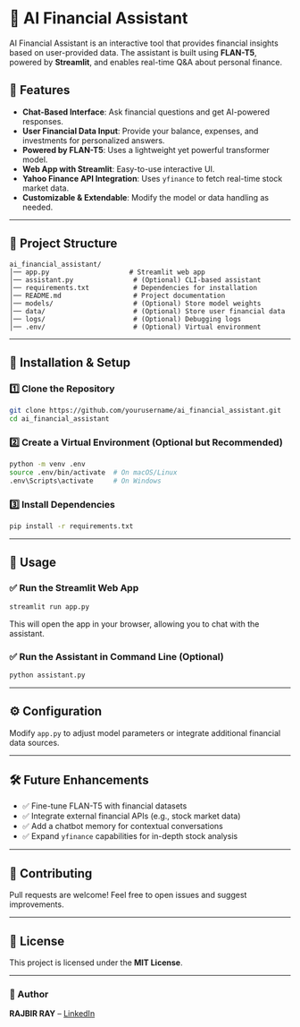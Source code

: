 # 🚀 AI Financial Assistant

AI Financial Assistant is an interactive tool that provides financial insights based on user-provided data. The assistant is built using **FLAN-T5**, powered by **Streamlit**, and enables real-time Q&A about personal finance.

## 🌟 Features

- **Chat-Based Interface**: Ask financial questions and get AI-powered responses.
- **User Financial Data Input**: Provide your balance, expenses, and investments for personalized answers.
- **Powered by FLAN-T5**: Uses a lightweight yet powerful transformer model.
- **Web App with Streamlit**: Easy-to-use interactive UI.
- **Yahoo Finance API Integration**: Uses `yfinance` to fetch real-time stock market data.
- **Customizable & Extendable**: Modify the model or data handling as needed.

---

## 📂 Project Structure

```
ai_financial_assistant/
│── app.py                    # Streamlit web app
│── assistant.py               # (Optional) CLI-based assistant
│── requirements.txt           # Dependencies for installation
│── README.md                  # Project documentation
│── models/                    # (Optional) Store model weights
│── data/                      # (Optional) Store user financial data
│── logs/                      # (Optional) Debugging logs
│── .env/                      # (Optional) Virtual environment
```

---

## 🚀 Installation & Setup

### 1️⃣ Clone the Repository

```bash
git clone https://github.com/yourusername/ai_financial_assistant.git
cd ai_financial_assistant
```

### 2️⃣ Create a Virtual Environment (Optional but Recommended)

```bash
python -m venv .env
source .env/bin/activate  # On macOS/Linux
.env\Scripts\activate     # On Windows
```

### 3️⃣ Install Dependencies

```bash
pip install -r requirements.txt
```

---

## 📌 Usage

### ✅ Run the Streamlit Web App

```bash
streamlit run app.py
```

This will open the app in your browser, allowing you to chat with the assistant.

### ✅ Run the Assistant in Command Line (Optional)

```bash
python assistant.py
```

---

## ⚙️ Configuration

Modify `app.py` to adjust model parameters or integrate additional financial data sources.

---

## 🛠 Future Enhancements

- ✅ Fine-tune FLAN-T5 with financial datasets
- ✅ Integrate external financial APIs (e.g., stock market data)
- ✅ Add a chatbot memory for contextual conversations
- ✅ Expand `yfinance` capabilities for in-depth stock analysis

---

## 🤝 Contributing

Pull requests are welcome! Feel free to open issues and suggest improvements.

---

## 📝 License

This project is licensed under the **MIT License**.

---

### 🎯 Author
**RAJBIR RAY** – [LinkedIn](https://www.linkedin.com/in/rajbir-ray-9608852b5/)

